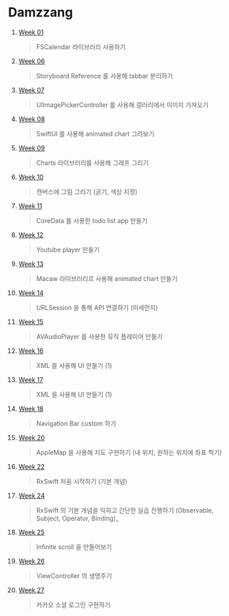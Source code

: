 # Damzzang

1. [Week 01](https://github.com/iOS-SOPT-iNNovation/eunjizzang/blob/master/study/week01.md)

    > FSCalendar 라이브러리 사용하기 

2. [Week 06](https://github.com/iOS-SOPT-iNNovation/eunjizzang/blob/master/study/week06.md)

    > Storyboard Reference 를 사용해 tabbar 분리하기

3. [Week 07](https://github.com/iOS-SOPT-iNNovation/eunjizzang/blob/master/study/week07.md)

    > UIImagePickerController 를 사용해 갤러리에서 이미지 가져오기

4. [Week 08](https://github.com/iOS-SOPT-iNNovation/eunjizzang/blob/master/study/week08.md)

    > SwiftUI 를 사용해 animated chart 그려보기

5. [Week 09](https://github.com/iOS-SOPT-iNNovation/eunjizzang/blob/master/study/week09.md)

    > Charts 라이브러리를 사용해 그래프 그리기

6. [Week 10](https://github.com/iOS-SOPT-iNNovation/eunjizzang/blob/master/study/week10.md)

    > 캔버스에 그림 그리기 (굵기, 색상 지정)

7. [Week 11](https://github.com/iOS-SOPT-iNNovation/eunjizzang/blob/master/study/week11.md)

    > CoreData 를 사용한 todo list app 만들기

8. [Week 12](https://github.com/iOS-SOPT-iNNovation/eunjizzang/blob/master/study/week12.md)

    > Youtube player 만들기

9. [Week 13](https://github.com/iOS-SOPT-iNNovation/eunjizzang/blob/master/study/week13.md)

    > Macaw 라이브러리르 사용해 animated chart 만들기

10. [Week 14](https://github.com/iOS-SOPT-iNNovation/eunjizzang/blob/master/study/week14.md)
    
    > URLSession 을 통해 API 연결하기 (미세먼지)

11. [Week 15](https://github.com/iOS-SOPT-iNNovation/eunjizzang/blob/master/study/week15.md)

    > AVAudioPlayer 를 사용한 뮤직 플레이어 만들기

12. [Week 16](https://github.com/iOS-SOPT-iNNovation/eunjizzang/blob/master/study/week16.md)

    > XML 을 사용해 UI 만들기 (1) 

13. [Week 17](https://github.com/iOS-SOPT-iNNovation/eunjizzang/blob/master/study/week17.md)

    > XML 을 사용해 UI 만들기 (1) 

14. [Week 18](https://github.com/iOS-SOPT-iNNovation/eunjizzang/blob/master/study/week18.md)

    > Navigation Bar custom 하기

15. [Week 20](https://github.com/iOS-SOPT-iNNovation/eunjizzang/blob/master/study/week20.md)

    > AppleMap 을 사용해 지도 구현하기 (내 위치, 원하는 위치에 좌표 찍기)

14. [Week 22](https://github.com/iOS-SOPT-iNNovation/eunjizzang/blob/master/study/week22.md)

    > RxSwift 처음 시작하기 (기본 개념)

15. [Week 24](https://github.com/iOS-SOPT-iNNovation/eunjizzang/blob/master/study/week24.md)

    > RxSwift 의 기본 개념을 익히고 간단한 실습 진행하기 (Observable, Subject, Operator, Binding)_

16. [Week 25](https://github.com/iOS-SOPT-iNNovation/eunjizzang/blob/master/study/week25.md)

    >  Infinite scroll 을 만들어보기

16. [Week 26](https://github.com/iOS-SOPT-iNNovation/eunjizzang/blob/master/study/week26.md)

    >  ViewController 의 생명주기
    
17. [Week 27](https://silver-g-0114.tistory.com/102)
    
    > 카카오 소셜 로그인 구현하기

